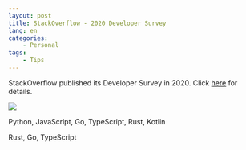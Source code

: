 ```yaml
---
layout: post
title: StackOverflow - 2020 Developer Survey
lang: en
categories:
    - Personal
tags:
    - Tips
---
```


StackOverflow published its Developer Survey in 2020. Click [here](https://insights.stackoverflow.com/survey/2020) for details.

<img src="{{ site.baseurl }}/assets/img/post/so_ds_2020_cluster.png">

Python, JavaScript, Go, TypeScript, Rust, Kotlin


Rust, Go, TypeScript


